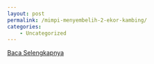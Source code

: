 ```yaml
---
layout: post
permalink: /mimpi-menyembelih-2-ekor-kambing/
categories:
    - Uncategorized
---
```


[Baca Selengkapnya](/10)